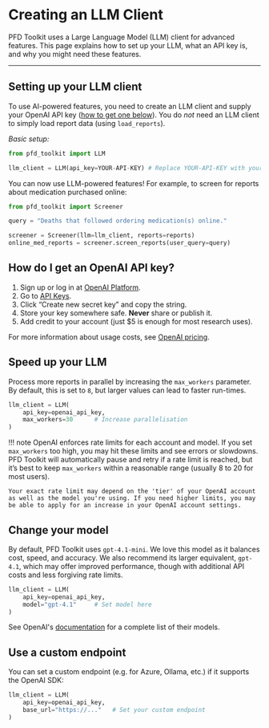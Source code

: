 # Creating an LLM Client

PFD Toolkit uses a Large Language Model (LLM) client for advanced features. This page explains how to set up your LLM, what an API key is, and why you might need these features.

---

## Setting up your LLM client

To use AI-powered features, you need to create an LLM client and supply your OpenAI API key ([how to get one below](#how-do-i-get-an-openai-api-key)). You do *not* need an LLM client to simply load report data (using `load_reports`).


*Basic setup:*

```python
from pfd_toolkit import LLM

llm_client = LLM(api_key=YOUR-API-KEY) # Replace YOUR-API-KEY with your real API key
```

You can now use LLM-powered features! For example, to screen for reports about medication purchased online:

```python
from pfd_toolkit import Screener

query = "Deaths that followed ordering medication(s) online."

screener = Screener(llm=llm_client, reports=reports)
online_med_reports = screener.screen_reports(user_query=query)
```

## How do I get an OpenAI API key?

1. Sign up or log in at [OpenAI Platform](https://platform.openai.com).
2. Go to [API Keys](https://platform.openai.com/api-keys).
3. Click “Create new secret key” and copy the string.
4. Store your key somewhere safe. **Never** share or publish it.
5. Add credit to your account (just $5 is enough for most research uses).

For more information about usage costs, see [OpenAI pricing](https://openai.com/api/pricing/).

## Speed up your LLM

Process more reports in parallel by increasing the `max_workers` parameter. By default, this is set to `8`, but larger values can lead to faster run-times.

```python
llm_client = LLM(
    api_key=openai_api_key,
    max_workers=30      # Increase parallelisation
)
```

!!! note
    OpenAI enforces rate limits for each account and model. If you set `max_workers` too high, you may hit these limits and see errors or slowdowns. PFD Toolkit will automatically pause and retry if a rate limit is reached, but it’s best to keep `max_workers` within a reasonable range (usually 8 to 20 for most users). 
    
    Your exact rate limit may depend on the 'tier' of your OpenAI account as well as the model you're using. If you need higher limits, you may be able to apply for an increase in your OpenAI account settings.


## Change your model

By default, PFD Toolkit uses `gpt-4.1-mini`. We love this model as it balances cost, speed, and accuracy. We also recommend its larger equivalent, `gpt-4.1`, which may offer improved performance, though with additional API costs and less forgiving rate limits.


```python
llm_client = LLM(
    api_key=openai_api_key,
    model="gpt-4.1"     # Set model here
)
```
See OpenAI's [documentation](https://platform.openai.com/docs/models) for a complete list of their models.

## Use a custom endpoint

You can set a custom endpoint (e.g. for Azure, Ollama, etc.) if it supports the OpenAI SDK:

```python
llm_client = LLM(
    api_key=openai_api_key,
    base_url="https://..."   # Set your custom endpoint
)
```